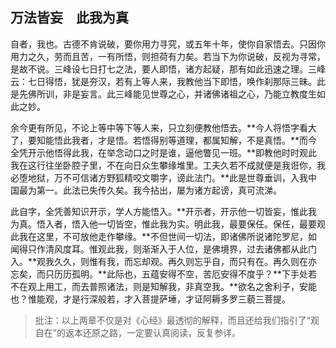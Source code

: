 ##  万法皆妄　此我为真

自者，我也。古德不肯说破，要你用力寻究，或五年十年，使你自家悟去。只因你用力之久，劳而且苦，一有所悟，则担荷有力矣。若当下为你说破，反视为寻常，是故不说。三峰设七日打七之法，要人即悟，诸方起疑，那有如此迅速之理。三峰云：七日得悟，犹是夯汉，若有上等人来，我教他当下即悟，唤作刹那际三昧。此是先佛所训，非是妄言。此三峰能见世尊之心，并诸佛诸祖之心，乃能立教度生如此之妙。

余今更有所见，不论上等中等下等人来，只立刻便教他悟去。**今人将悟字看大了，要知能悟此我者，才是悟。若悟得别等道理，都属知解，不是真悟。**而今全凭开示他悟得此我，在举念动口之时是谁，逼他瞥见一班。**即教他时时观此我在这行往坐卧腔子里，不在向日众生攀缘堆里。工夫久若不成就便是我诳你，我必堕地狱，万不可信诸方野狐精咬文嚼字，谤此法门。**此是世尊垂训，入我中国最为第一。此法已失传久矣。我今拈出，屡为诸方起谤，真可流涕。

此自字，全凭善知识开示，学人方能悟入。**开示者，开示他一切皆妄，惟此我为真。悟入者，悟入他一切皆空，惟此我为实。明此我，最要保任。保任，最要观此我在这里，不可放他走作攀缘。**不但世间一切法，即诸佛所说诸陀罗尼，如闻得只作清风度耳。惟观此我，则渐渐入于人位，是佛境界，过去诸佛都从此门入。**观我久久，则惟有我，而忘却观。再久则忘乎自，而只有在。再久则在亦忘矣，而只历历孤明。**此际也，五蕴安得不空，苦厄安得不度乎？**下手处若不在观上用工，而去普照诸法，则是知解我，非真空我。**欲名之舍利子，安能也？惟能观，才是行深般若，才入菩提萨埵，才证阿耨多罗三藐三菩提。

> 批注：以上两章不仅是对《心经》最透彻的解释，而且还给我们指引了“观自在”的返本还原之路，一定要认真阅读，反复参详。